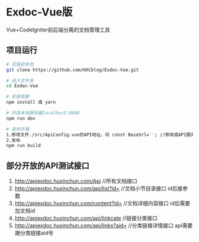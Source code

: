 # Exdoc-Vue版
Vue+CodeIgniter前后端分离的文档管理工具

## 项目运行
``` bash
# 克隆到本地
git clone https://github.com/HXCblog/Exdoc-Vue.git

# 进入文件夹
cd Exdoc-Vue

# 安装依赖
npm install 或 yarn

# 开启本地服务器localhost:8080
npm run dev

# 发布环境
1.修改文件./src/ApiConfig.vue的API地址，将 const BaseUrl=''; //修改成API服务器地址 您可以使用http://apiexdoc.huxinchun.com 开放的api进行测试
2.发布
npm run build
```
## 部分开放的API测试接口
1.  http://apiexdoc.huxinchun.com/Api             //所有文档接口
2.  http://apiexdoc.huxinchun.com/api/list?id=    //文档小节目录接口 id后接参数
3.  http://apiexdoc.huxinchun.com/content?id=     //文档详细内容接口 id后需要加文档id
4.  http://apiexdoc.huxinchun.com/api/linkcate    //链接分类接口
5.  http://apiexdoc.huxinchun.com/api/links?aid=  //分类链接详情接口 api需要跟分类链接aid号
